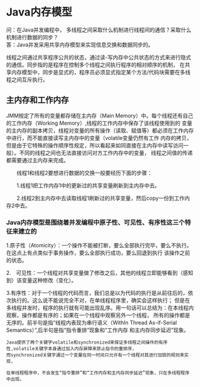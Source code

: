 # Java内存模型

  问：在Java并发编程中， 多线程之间采取什么机制进行线程间的通信？采取什么机制进行数据的同步？  
  答：Java并发采用共享内存模型来实现信息交换和数据同步的。
  
线程之间通过共享程序公共的状态，通过读-写内存中公共状态的方式来进行隐式的通信。同步指的是程序在控制多个线程之间执行程序的相对顺序的机制，
在共享内存模型中，同步是显式的，程序员必须显式指定某个方法/代码块需要在多线程之间互斥执行。

## 主内存和工作内存

JMM规定了所有的变量都存储在主内存（Main Memory）中。每个线程还有自己的工作内存（Working Memory）,线程的工作内存中保存了该线程使用到的
变量的主内存的副本拷贝，线程对变量的所有操作（读取、赋值等）都必须在工作内存中进行，而不能直接读写主内存中的变量（volatile变量仍然有工作
内存的拷贝，但是由于它特殊的操作顺序性规定，所以看起来如同直接在主内存中读写访问一般）。不同的线程之间也无法直接访问对方工作内存中的变量，
线程之间值的传递都需要通过主内存来完成。

　　线程1和线程2要想进行数据的交换一般要经历下面的步骤：

　　1.线程1把工作内存1中的更新过的共享变量刷新到主内存中去。

　　2.线程2到主内存中去读取线程1刷新过的共享变量，然后copy一份到工作内存2中去。
  
  ### Java内存模型是围绕着并发编程中原子性、可见性、有序性这三个特征来建立的
  1.原子性（Atomicity）：一个操作不能被打断，要么全部执行完毕，要么不执行。在这点上有点类似于事务操作，要么全部执行成功，要么回退到执行
    该操作之前的状态。
  
  2.　可见性：一个线程对共享变量做了修改之后，其他的线程立即能够看到（感知到）该变量这种修改（变化）。
  
  3.有序性：对于一个线程的代码而言，我们总是以为代码的执行是从前往后的，依次执行的。这么说不能说完全不对，在单线程程序里，确实会这样执行；
    但是在多线程并发时，程序的执行就有可能出现乱序。用一句话可以总结为：在本线程内观察，操作都是有序的；如果在一个线程中观察另外一个线程，
    所有的操作都是无序的。前半句是指“线程内表现为串行语义（WithIn Thread As-if-Serial Semantics）”,后半句是指“指令重排”现象和“工作内存
    和主内存同步延迟”现象。

    Java提供了两个关键字volatile和synchronized来保证多线程之间操作的有序性,volatile关键字本身通过加入内存屏障来禁止指令的重排序，
    而synchronized关键字通过一个变量在同一时间只允许有一个线程对其进行加锁的规则来实现，

    在单线程程序中，不会发生“指令重排”和“工作内存和主内存同步延迟”现象，只在多线程程序中出现。
